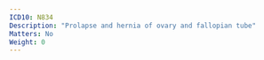 ```yaml
---
ICD10: N834
Description: "Prolapse and hernia of ovary and fallopian tube"
Matters: No
Weight: 0
---
```

